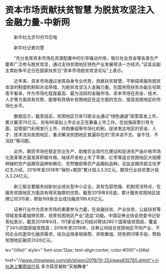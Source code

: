 # 资本市场贡献扶贫智慧 为脱贫攻坚注入金融力量-中新网

　　新华社北京10月15日电 

　　新华社记者刘慧

　　“充分发挥资本市场在资源配置中的引导撬动作用，吸引社会资金等各类生产要素广泛参与脱贫攻坚，通过支持贫困地区特色产业发展带活一方经济。”证监会副主席赵争平近日在国家扶贫日“资本市场脱贫攻坚论坛”上表示。

　　近年来，资本市场通过发挥自身专业优势，贡献扶贫智慧，不断探索服务脱贫攻坚的制度机制和办法举措，为脱贫攻坚注入金融力量。在国务院扶贫办副主任欧青平看来，作为市场化程度最高、最为活跃的金融市场，资本市场在资金、技术、人才等方面具有优势，能够有效填补贫困地区在这方面的空白，提高贫困地区的市场化水平。

　　数据显示，截至目前，贫困地区已有13家企业通过“绿色通道”政策首发上市，累计募资74亿元，另有66家拟上市企业正在筹备上市工作。在加强政策引导方面，监管部门利用发行上市、并购重组等市场化机制，促进发达地区的资金、人才、技术流向贫困地区，重点解决贫困地区普遍存在的“资本进不去、留不住、不活跃”等问题。

　　此外，期货市场在稳定农业生产、助推农业现代化建设和促进农产品价格市场化改革等方面发挥积极作用，陆续开发和上市了苹果、红枣等适合贫困地区大规模种植的农产品期货品种和棉花、天然橡胶等农产品期权品种。证监会期货部主任罗红生介绍，2016年至2018年“保险+期货”累计投入3.3亿元，期货行业扶贫累计投入3.24亿元。

　　新三板主要服务创新创业成长型中小企业，具有包容性强、机制灵活特点，在服务贫困地区方面具有得天独厚的优势。截至2019年8月底，累计服务贫困地区挂牌公司315家，帮助169家企业成功融资198.63亿元。

　　证券行业作为资本市场的重要参与力量，在金融扶贫、产业扶贫、公益扶贫等领域发挥着独特优势，培育贫困地区产业“造血”功能。中国证券业协会党委书记安青松表示，截至2019年8月，101家证券公司结对帮扶285个国家级贫困县，覆盖了34%的国家级贫困县；2016年至2018年，证券公司结合贫困地区不同产业、不同企业的差异化融资需求，综合运用承销保荐、并购重组、财务顾问等手段，帮助贫困地区融资2026亿元。

le="{title}" style=" font-size:12px; text-align:center; color:#000">{title}

href="//www.chinanews.com/sh/shipin/2019/10-25/news835765.shtml">小伙迷上攀爬自行车 多次获奖被称“天梯舞者”
